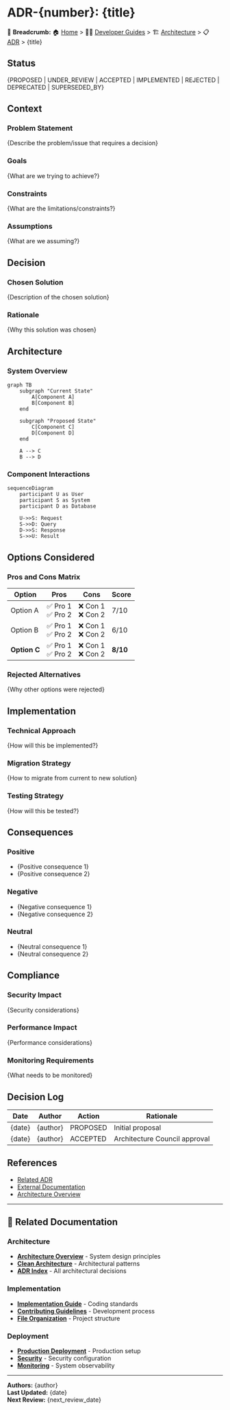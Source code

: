 # ADR-{number}: {title}

🍞 **Breadcrumb:** 🏠 [Home](../../../index.md) > 👨‍💻 [Developer Guides](../../README.md) > 🏗️ [Architecture](../README.md) > 📋 [ADR](README.md) > {title}

## Status

{PROPOSED | UNDER_REVIEW | ACCEPTED | IMPLEMENTED | REJECTED | DEPRECATED | SUPERSEDED_BY}

## Context

### Problem Statement
{Describe the problem/issue that requires a decision}

### Goals
{What are we trying to achieve?}

### Constraints
{What are the limitations/constraints?}

### Assumptions
{What are we assuming?}

## Decision

### Chosen Solution
{Description of the chosen solution}

### Rationale
{Why this solution was chosen}

## Architecture

### System Overview
```mermaid
graph TB
    subgraph "Current State"
        A[Component A]
        B[Component B]
    end
    
    subgraph "Proposed State"
        C[Component C]
        D[Component D]
    end
    
    A --> C
    B --> D
```

### Component Interactions
```mermaid
sequenceDiagram
    participant U as User
    participant S as System
    participant D as Database
    
    U->>S: Request
    S->>D: Query
    D->>S: Response
    S->>U: Result
```

## Options Considered

### Pros and Cons Matrix

| Option | Pros | Cons | Score |
|--------|------|------|-------|
| Option A | ✅ Pro 1<br/>✅ Pro 2 | ❌ Con 1<br/>❌ Con 2 | 7/10 |
| Option B | ✅ Pro 1<br/>✅ Pro 2 | ❌ Con 1<br/>❌ Con 2 | 6/10 |
| **Option C** | ✅ Pro 1<br/>✅ Pro 2 | ❌ Con 1<br/>❌ Con 2 | **8/10** |

### Rejected Alternatives
{Why other options were rejected}

## Implementation

### Technical Approach
{How will this be implemented?}

### Migration Strategy
{How to migrate from current to new solution}

### Testing Strategy
{How will this be tested?}

## Consequences

### Positive
- {Positive consequence 1}
- {Positive consequence 2}

### Negative
- {Negative consequence 1}
- {Negative consequence 2}

### Neutral
- {Neutral consequence 1}
- {Neutral consequence 2}

## Compliance

### Security Impact
{Security considerations}

### Performance Impact
{Performance considerations}

### Monitoring Requirements
{What needs to be monitored}

## Decision Log

| Date | Author | Action | Rationale |
|------|--------|--------|-----------|
| {date} | {author} | PROPOSED | Initial proposal |
| {date} | {author} | ACCEPTED | Architecture Council approval |

## References

- [Related ADR](#)
- [External Documentation](#)
- [Architecture Overview](../README.md)

---

## 🔗 **Related Documentation**

### **Architecture**
- **[Architecture Overview](../README.md)** - System design principles
- **[Clean Architecture](../overview.md)** - Architectural patterns
- **[ADR Index](README.md)** - All architectural decisions

### **Implementation**
- **[Implementation Guide](../../contributing/IMPLEMENTATION_GUIDE.md)** - Coding standards
- **[Contributing Guidelines](../../contributing/CONTRIBUTING.md)** - Development process
- **[File Organization](../../contributing/FILE_ORGANIZATION_STANDARDS.md)** - Project structure

### **Deployment**
- **[Production Deployment](../../../deployment/README.md)** - Production setup
- **[Security](../../../deployment/SECURITY.md)** - Security configuration
- **[Monitoring](../../../user-guides/basic-usage/monitoring.md)** - System observability

---

**Authors:** {author}  
**Last Updated:** {date}  
**Next Review:** {next_review_date}
